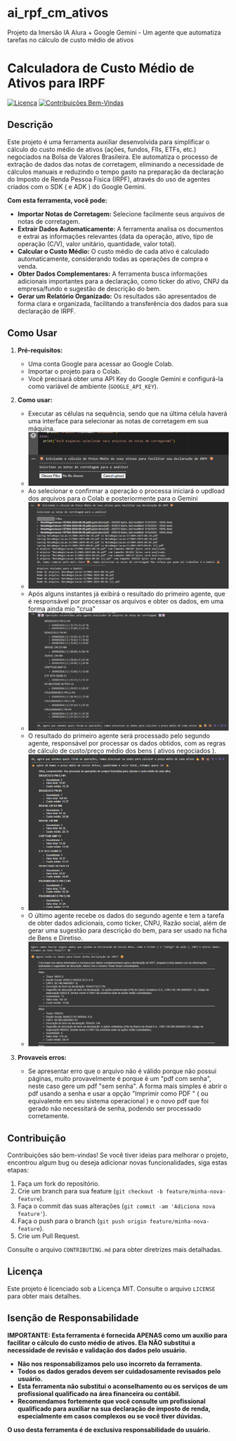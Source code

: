 # ai_rpf_cm_ativos
Projeto da Imersão IA Alura + Google Gemini - Um agente que automatiza tarefas no cálculo de custo médio de ativos

# Calculadora de Custo Médio de Ativos para IRPF

[![Licença](https://img.shields.io/badge/License-MIT-green.svg)](https://opensource.org/licenses/MIT)
[![Contribuições Bem-Vindas](https://img.shields.io/badge/Contributions-Welcome-brightgreen.svg)](CONTRIBUTING.md)

## Descrição

Este projeto é uma ferramenta auxiliar desenvolvida para simplificar o cálculo do custo médio de ativos (ações, fundos, FIIs, ETFs, etc.) negociados na Bolsa de Valores Brasileira.  Ele automatiza o processo de extração de dados das notas de corretagem, eliminando a necessidade de cálculos manuais e reduzindo o tempo gasto na preparação da declaração do Imposto de Renda Pessoa Física (IRPF), através do uso de agentes criados com o SDK ( e ADK ) do Google Gemini.

**Com esta ferramenta, você pode:**

* **Importar Notas de Corretagem:** Selecione facilmente seus arquivos de notas de corretagem.
* **Extrair Dados Automaticamente:** A ferramenta analisa os documentos e extrai as informações relevantes (data da operação, ativo, tipo de operação (C/V), valor unitário, quantidade, valor total).
* **Calcular o Custo Médio:** O custo médio de cada ativo é calculado automaticamente, considerando todas as operações de compra e venda.
* **Obter Dados Complementares:** A ferramenta busca informações adicionais importantes para a declaração, como ticker do ativo, CNPJ da empresa/fundo e sugestão de descrição do bem.
* **Gerar um Relatório Organizado:** Os resultados são apresentados de forma clara e organizada, facilitando a transferência dos dados para sua declaração de IRPF.

## Como Usar

1.  **Pré-requisitos:**
    * Uma conta Google para acessar ao Google Colab.
    * Importar o projeto para o Colab.
    * Você precisará obter uma API Key do Google Gemini e configurá-la como variável de ambiente (`GOOGLE_API_KEY`).
  
2.  **Como usar:**
    * Executar as células na sequência, sendo que na última célula haverá uma interface para selecionar as notas de corretagem em sua máquina.
    * ![Seleção de arquivos de notas de corretagem](images/update_files.png)
    * Ao selecionar e confirmar a operação o processa iniciará o updload dos arquivos para o Colab e posteriormente para o Gemini
    * ![Update dos arquivos](images/files_updated.png)
    * Após alguns instantes já exibirá o resultado do primeiro agente, que é responsável por processar os arquivos e obter os dados, em uma forma ainda mio "crua"
    * ![Resultado do primeiro agente](images/resultado_processamento_primeiro_agente.png)
    * O resultado do primeiro agente será processado pelo segundo agente, responsável por processar os dados obtidos, com as regras de cálculo de custo/preço médio dos bens ( ativos negociados ).
    * ![Resultado do segundo agente](images/resultado_processamento_segundo_agente.png)
    * O último agente recebe os dados do segundo agente e tem a tarefa de obter dados adicionais, como ticker, CNPJ, Razão social, além de gerar uma sugestão para descrição do bem, para ser usado na ficha de Bens e Diretiso.
    * ![Resultado do agente final](images/resultado_processamento_agente_final.png)

3.  **Provaveis erros:**
    * Se apresentar erro que o arquivo não é válido porque não possui páginas, muito provavelmente é porque é um "pdf com senha", neste caso gere um pdf "sem senha". A forma mais simples é abrir o pdf usando a senha e usar a opção "Imprimir como PDF " ( ou equivalente em seu sistema operacional ) e o novo pdf que foi gerado não necessitará de senha, podendo ser processado corretamente.

## Contribuição

Contribuições são bem-vindas! Se você tiver ideias para melhorar o projeto, encontrou algum bug ou deseja adicionar novas funcionalidades, siga estas etapas:

1.  Faça um fork do repositório.
2.  Crie um branch para sua feature (`git checkout -b feature/minha-nova-feature`).
3.  Faça o commit das suas alterações (`git commit -am 'Adiciona nova feature'`).
4.  Faça o push para o branch (`git push origin feature/minha-nova-feature`).
5.  Crie um Pull Request.

Consulte o arquivo `CONTRIBUTING.md` para obter diretrizes mais detalhadas.

## Licença

Este projeto é licenciado sob a Licença MIT. Consulte o arquivo `LICENSE` para obter mais detalhes.

## Isenção de Responsabilidade

**IMPORTANTE:  Esta ferramenta é fornecida APENAS como um auxílio para facilitar o cálculo do custo médio de ativos. Ela NÃO substitui a necessidade de revisão e validação dos dados pelo usuário.**

* **Não nos responsabilizamos pelo uso incorreto da ferramenta.**
* **Todos os dados gerados devem ser cuidadosamente revisados pelo usuário.**
* **Esta ferramenta não substitui o aconselhamento ou os serviços de um profissional qualificado na área financeira ou contábil.**
* **Recomendamos fortemente que você consulte um profissional qualificado para auxiliar na sua declaração de imposto de renda, especialmente em casos complexos ou se você tiver dúvidas.**

**O uso desta ferramenta é de exclusiva responsabilidade do usuário.**
